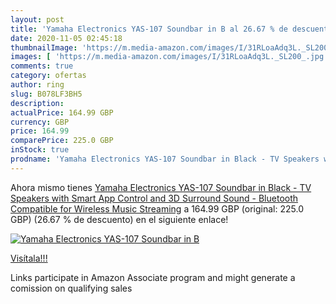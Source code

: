 ```yaml
---
layout: post
title: 'Yamaha Electronics YAS-107 Soundbar in B al 26.67 % de descuento'
date: 2020-11-05 02:45:18
thumbnailImage: 'https://m.media-amazon.com/images/I/31RLoaAdq3L._SL200_.jpg'
images: [ 'https://m.media-amazon.com/images/I/31RLoaAdq3L._SL200_.jpg' ]
comments: true
category: ofertas
author: ring
slug: B078LF3BH5
description:
actualPrice: 164.99 GBP
currency: GBP
price: 164.99
comparePrice: 225.0 GBP
inStock: true
prodname: 'Yamaha Electronics YAS-107 Soundbar in Black - TV Speakers with Smart App Control and 3D Surround Sound - Bluetooth Compatible for Wireless Music Streaming'
---
```


Ahora mismo tienes [Yamaha Electronics YAS-107 Soundbar in Black - TV Speakers with Smart App Control and 3D Surround Sound - Bluetooth Compatible for Wireless Music Streaming](https://www.amazon.co.uk/dp/B078LF3BH5/?tag=tolees0a-21) a 164.99 GBP (original: 225.0 GBP) (26.67 %  de descuento) en el siguiente enlace!

[![Yamaha Electronics YAS-107 Soundbar in B](https://m.media-amazon.com/images/I/31RLoaAdq3L._SL200_.jpg)](https://www.amazon.co.uk/dp/B078LF3BH5/?tag=tolees0a-21)

[Visítala!!!](https://www.amazon.co.uk/dp/B078LF3BH5/?tag=tolees0a-21)

Links participate in Amazon Associate program and might generate a comission on qualifying sales
